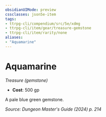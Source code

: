 ```yaml
---
obsidianUIMode: preview
cssclasses: json5e-item
tags:
- ttrpg-cli/compendium/src/5e/xdmg
- ttrpg-cli/item/gear/treasure-gemstone
- ttrpg-cli/item/rarity/none
aliases: 
- "Aquamarine"
---
```

# Aquamarine
*Treasure (gemstone)*  

- **Cost**: 500 gp

A pale blue green gemstone.

*Source: Dungeon Master's Guide (2024) p. 214*